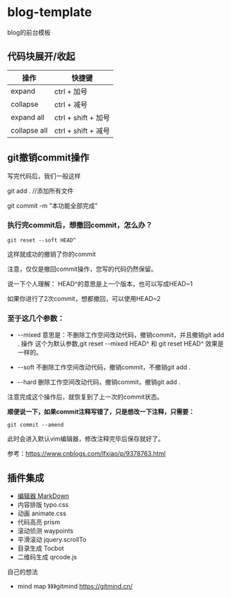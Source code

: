 # blog-template
blog的前台模板



## 代码块展开/收起

| 操作         | 快捷键              |
| ------------ | ------------------- |
| expand       | ctrl + 加号         |
| collapse     | ctrl + 减号         |
| expand all   | ctrl + shift + 加号 |
| collapse all | ctrl + shift + 减号 |

 

## git撤销commit操作

写完代码后，我们一般这样

git add . //添加所有文件

git commit -m "本功能全部完成"



### 执行完commit后，想撤回commit，怎么办？

```shell
git reset --soft HEAD^
```

这样就成功的撤销了你的commit

注意，仅仅是撤回commit操作，您写的代码仍然保留。

 

说一下个人理解：
HEAD^的意思是上一个版本，也可以写成HEAD~1

如果你进行了2次commit，想都撤回，可以使用HEAD~2

 

### 至于这几个参数：
* --mixed 
  意思是：不删除工作空间改动代码，撤销commit，并且撤销git add . 操作
  这个为默认参数,git reset --mixed HEAD^ 和 git reset HEAD^ 效果是一样的。

* --soft
  不删除工作空间改动代码，撤销commit，不撤销git add . 

* --hard
  删除工作空间改动代码，撤销commit，撤销git add . 

注意完成这个操作后，就恢复到了上一次的commit状态。

 

**顺便说一下，如果commit注释写错了，只是想改一下注释，只需要：**

```shell
git commit --amend
```

此时会进入默认vim编辑器，修改注释完毕后保存就好了。

参考：https://www.cnblogs.com/lfxiao/p/9378763.html



## 插件集成

* [编辑器 MarkDown](https://pandao.github.io/editor.md/)
* 内容排版 typo.css
* 动画 animate.css
* 代码高亮 prism
* 滚动侦测 waypoints
* 平滑滚动 jquery.scrollTo
* 目录生成 Tocbot
* 二维码生成 qrcode.js



自己的想法

* mind map 》》》gitmind https://gitmind.cn/

